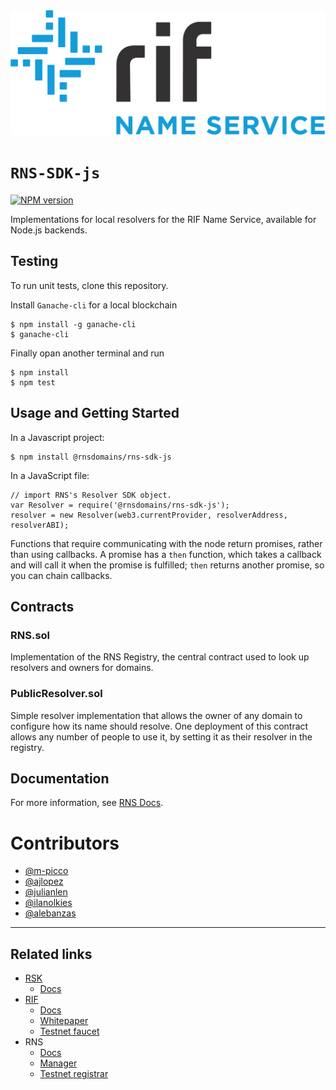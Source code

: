 <img src="/logo.png" alt="logo" height="200" />

# `RNS-SDK-js`

<!-- NPM Version -->
<a href="https://www.npmjs.com/package/@rnsdomains/rns-sdk-js">
	<img src="http://img.shields.io/npm/v/@rnsdomains/rns-sdk-js.svg"
alt="NPM version" />
</a>

Implementations for local resolvers for the RIF Name Service, available for Node.js backends.



## Testing

To run unit tests, clone this repository.

Install ``Ganache-cli`` for a local blockchain

	$ npm install -g ganache-cli
	$ ganache-cli

Finally opan another terminal and run

    $ npm install
    $ npm test


## Usage and Getting Started
In a Javascript project:

	$ npm install @rnsdomains/rns-sdk-js

In a JavaScript file:

```
// import RNS's Resolver SDK object.
var Resolver = require('@rnsdomains/rns-sdk-js');
resolver = new Resolver(web3.currentProvider, resolverAddress, resolverABI);
```

Functions that require communicating with the node return promises, rather than using callbacks. A promise has a `then` function, which takes a callback and will call it when the promise is fulfilled; `then` returns another promise, so you can chain callbacks.

## Contracts

### RNS.sol
Implementation of the RNS Registry, the central contract used to look up resolvers and owners for domains.

### PublicResolver.sol
Simple resolver implementation that allows the owner of any domain to configure how its name should resolve. One deployment of this contract allows any number of people to use it, by setting it as their resolver in the registry.


## Documentation

For more information, see [RNS Docs](https://docs.rns.rifos.org).

# Contributors

- [@m-picco](https://github.com/m-picco)
- [@ajlopez](https://github.com/ajlopez)
- [@julianlen](https://github.com/julianlen)
- [@ilanolkies](https://github.com/ilanolkies)
- [@alebanzas](https://github.com/alebanzas)

---

## Related links

- [RSK](https://rsk.co)
    - [Docs](https://docs.rsk.co)
- [RIF](https://rifos.org)
    - [Docs](https://www.rifos.org/documentation/)
    - [Whitepaper](https://docs.rifos.org/rif-whitepaper-en.pdf)
    - [Testnet faucet](https://faucet.rifos.org)
- RNS
    - [Docs](https://docs.rns.rifos.org)
    - [Manager](https://rns.rifos.org)
    - [Testnet registrar](https://testnet.rns.rifos.org)
